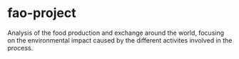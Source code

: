 # fao-project
Analysis of the food production and exchange around the world, focusing on the environmental impact caused by the different activites involved in the process.
